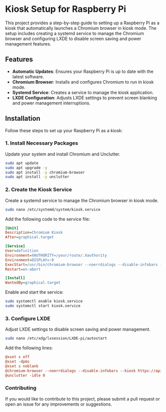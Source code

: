 # Kiosk Setup for Raspberry Pi

This project provides a step-by-step guide to setting up a Raspberry Pi as a kiosk that automatically launches a Chromium browser in kiosk mode. The setup includes creating a systemd service to manage the Chromium browser and configuring LXDE to disable screen saving and power management features.

## Features

- **Automatic Updates**: Ensures your Raspberry Pi is up to date with the latest software.
- **Chromium Browser**: Installs and configures Chromium to run in kiosk mode.
- **Systemd Service**: Creates a service to manage the kiosk application.
- **LXDE Configuration**: Adjusts LXDE settings to prevent screen blanking and power management interruptions.

## Installation

Follow these steps to set up your Raspberry Pi as a kiosk:

### 1. Install Necessary Packages

Update your system and install Chromium and Unclutter.

```bash
sudo apt update
sudo apt upgrade -y
sudo apt install -y chromium-browser
sudo apt install -y unclutter
```

### 2. Create the Kiosk Service
Create a systemd service to manage the Chromium browser in kiosk mode.

```bash
sudo nano /etc/systemd/system/kiosk.service
```

Add the following code to the service file:

```ini
[Unit]
Description=Chromium Kiosk
After=graphical.target

[Service]
User=definition
Environment=XAUTHORITY=/your/route/.Xauthority
Environment=DISPLAY=:0
ExecStart=/usr/bin/chromium-browser --noerrdialogs --disable-infobars --kiosk https://your.web.com
Restart=on-abort

[Install]
WantedBy=graphical.target
```

Enable and start the service:

```bash
sudo systemctl enable kiosk.service
sudo systemctl start kiosk.service
```

### 3. Configure LXDE
Adjust LXDE settings to disable screen saving and power management.

```bash
sudo nano /etc/xdg/lxsession/LXDE-pi/autostart
```

Add the following lines:

```ini
@xset s off
@xset -dpms
@xset s noblank
@chromium-browser --noerrdialogs --disable-infobars --kiosk https://api.akdeniz-wilhelmshaven.de/?menuCard=lunch
@unclutter -idle 0
```

### Contributing
If you would like to contribute to this project, please submit a pull request or open an issue for any improvements or suggestions.
